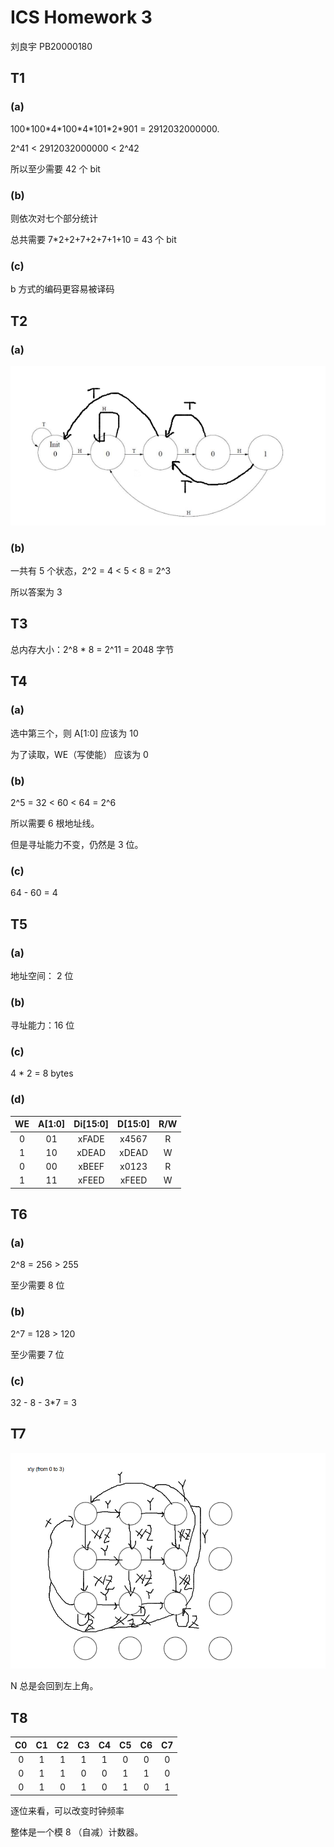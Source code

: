 # ICS Homework 3

刘良宇 PB20000180

## T1

### (a)

100\*100\*4\*100\*4\*101\*2\*901 = 2912032000000.

2^41 < 2912032000000 < 2^42

所以至少需要 42 个 bit

### (b)

则依次对七个部分统计

总共需要 7*2+2+7+2+7+1+10 = 43 个 bit

### (c)

b 方式的编码更容易被译码

## T2

### (a)

![](./pic1.png)

### (b)

一共有 5 个状态，2^2 = 4 < 5 < 8 = 2^3

所以答案为 3

## T3

总内存大小：2^8 * 8 = 2^11 = 2048 字节

## T4

### (a)

选中第三个，则 A[1:0] 应该为 10

为了读取，WE（写使能） 应该为 0

### (b)

2^5 = 32 < 60 < 64 = 2^6

所以需要 6 根地址线。

但是寻址能力不变，仍然是 3 位。

### (c)

64 - 60 = 4

## T5

### (a)

地址空间： 2 位

### (b)

寻址能力：16 位

### (c)

4 * 2 = 8 bytes

### (d)

|  WE  | A[1:0] | Di[15:0] | D[15:0] | R/W  |
| :--: | :----: | :------: | :-----: | :--: |
|  0   |   01   |  xFADE   |  x4567  |  R   |
|  1   |   10   |  xDEAD   |  xDEAD  |  W   |
|  0   |   00   |  xBEEF   |  x0123  |  R   |
|  1   |   11   |  xFEED   |  xFEED  |  W   |

## T6

### (a)

2^8 = 256 > 255

至少需要 8 位

### (b)

2^7 = 128 > 120

至少需要 7 位

### (c)

32 - 8 - 3*7 = 3

## T7

![](./pic2.png)

N 总是会回到左上角。

## T8

|  C0  |  C1  |  C2  |  C3  |  C4  |  C5  |  C6  |  C7  |
| :--: | :--: | :--: | :--: | :--: | :--: | :--: | :--: |
|  0   |  1   |  1   |  1   |  1   |  0   |  0   |  0   |
|  0   |  1   |  1   |  0   |  0   |  1   |  1   |  0   |
|  0   |  1   |  0   |  1   |  0   |  1   |  0   |  1   |

逐位来看，可以改变时钟频率

整体是一个模 8 （自减）计数器。
